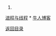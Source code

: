 1. 
[进程与线程](process_thread_diff.md)
* 
[牛人博客](http://blog.csdn.net/baixiaoshi/article/details/48731869)

[返回目录](README.md)
